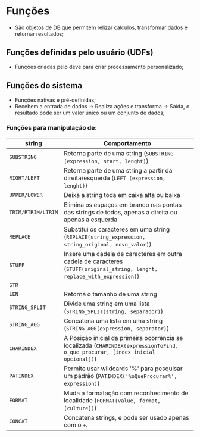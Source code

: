 # Funções

- São objetos de DB que permitem relizar calculos, transformar dados e retornar resultados;  

## Funções definidas pelo usuário (UDFs)

- Funções criadas pelo deve para criar processamento personalizado;

## Funções do sistema

- Funções nativas e pré-definidas;
- Recebem a entrada de dados -> Realiza ações e transforma -> Saída, o resultado pode ser um valor único ou um conjunto de dados;

### Funções para manipulação de:

| string | Comportamento |
| --- | --- |
| `SUBSTRING` | Retorna parte de uma string (`SUBSTRING (expression, start, lenght)`) |
| `RIGHT/LEFT` | Retorna parte de uma string a partir da direita/esquerda (`LEFT (expression, lenght)`) |
| `UPPER/LOWER` | Deixa a string toda em caixa alta ou baixa |
| `TRIM/RTRIM/LTRIM` | Elimina os espaços em branco nas pontas das strings de todos, apenas a direita ou apenas a esquerda |
| `REPLACE` | Substitui os caracteres em uma string (`REPLACE(string_expression, string_original, novo_valor)`) |
| `STUFF` | Insere uma cadeia de caracteres em outra cadeia de caracteres (`STUFF(original_string, lenght, replace_with_expression)`) |
| `STR` |  |
| `LEN` | Retorna o tamanho de uma string |
| `STRING_SPLIT` | Divide uma string em uma lista (`STRING_SPLIT(string, separador)`) |
| `STRING_AGG` | Concatena uma lista em uma string (`STRING_AGG(expression, separator)`) |
| `CHARINDEX` | A Posição inicial da primeira ocorrência se localizada (`CHARINDEX(expressionToFind, o_que_procurar, [index inicial opcional])`) |
| `PATINDEX` | Permite usar wildcards '%' para pesquisar um padrão (`PATINDEX('%oQueProcurar%', expression)`) |
| `FORMAT` | Muda a formatação com reconhecimento de localidade (`FORMAT(value, format, [culture])`) |
| `CONCAT` | Concatena strings, e pode ser usado apenas com o `+`. |
